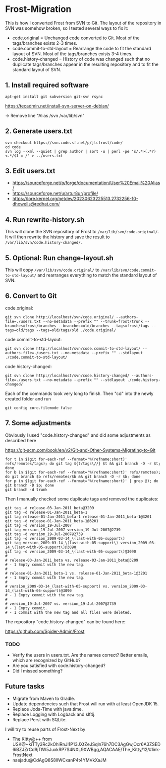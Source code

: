 # Frost-Migration

This is how I converted Frost from SVN to Git. The layout of the repository in SVN was somehow broken, so I tested several ways to fix it:

- code.original = Unchanged code converted to Git. Most of the tags/branches exists 2-3 times.
- code.commit-to-std-layout = Rearrange the code to fit the standard layout of SVN. Most of the tags/branches exists 3-4 times.
- code.history-changed = History of code was changed such that no duplicate tags/branches appear in the resulting repository and to fit the standard layout of SVN.

## 1. Install required software

```
apt-get install git subversion git-svn rsync
```

https://tecadmin.net/install-svn-server-on-debian/

-> Remove line "Alias /svn /var/lib/svn"

## 2. Generate users.txt

```
svn checkout https://svn.code.sf.net/p/jtcfrost/code/
cd code
svn log --xml --quiet | grep author | sort -u | perl -pe 's/.*>(.*?)<.*/$1 = /' > ../users.txt
```

## 3. Edit users.txt

- https://sourceforge.net/p/forge/documentation/User%20Email%20Alias/
- https://sourceforge.net/u/artur8ur/profile/
- https://lore.kernel.org/netdev/20230623225513.2732256-10-dhowells@redhat.com/

## 4. Run rewrite-history.sh

This will clone the SVN repository of Frost to `/var/lib/svn/code.original/`. It will then rewrite the history and save the result to `/var/lib/svn/code.history-changed/`.

## 5. Optional: Run change-layout.sh

This will copy `/var/lib/svn/code.original/` to `/var/lib/svn/code.commit-to-std-layout/` and rearranges everything to match the standard layout of SVN.

## 6. Convert to Git

code.original:

`git svn clone http://localhost/svn/code.original/ --authors-file=./users.txt --no-metadata --prefix "" --trunk=frost/trunk --branches=frost/branches --branches=old/branches --tags=frost/tags --tags=old/tags --tags=old/tags/old ./code.original/`

code.commit-to-std-layout:

`git svn clone http://localhost/svn/code.commit-to-std-layout/ --authors-file=./users.txt --no-metadata --prefix "" --stdlayout ./code.commit-to-std-layout/`

code.history-changed:

`git svn clone http://localhost/svn/code.history-changed/ --authors-file=./users.txt --no-metadata --prefix "" --stdlayout ./code.history-changed/`

Each of the commands took very long to finish. Then "cd" into the newly created folder and run

`git config core.filemode false`

## 7. Some adjustments

Obviously I used "code.history-changed" and did some adjustments as described here

https://git-scm.com/book/en/v2/Git-and-Other-Systems-Migrating-to-Git

```
for t in $(git for-each-ref --format='%(refname:short)' refs/remotes/tags); do git tag ${t/tags\//} $t && git branch -D -r $t; done
for b in $(git for-each-ref --format='%(refname:short)' refs/remotes); do git branch $b refs/remotes/$b && git branch -D -r $b; done
for p in $(git for-each-ref --format='%(refname:short)' | grep @); do git branch -D $p; done
git branch -d trunk
```

Then I manually checked some duplicate tags and removed the duplicates:

```
git tag -d release-03-Jan-2011_beta@3209
git tag -d release-01-Jan-2011_beta-1
git tag release-01-Jan-2011_beta-1 release-01-Jan-2011_beta-1@3201
git tag -d release-01-Jan-2011_beta-1@3201
git tag -d version_19-Jul-2007
git tag version_19-Jul-2007 version_19-Jul-2007@2739
git tag -d version_19-Jul-2007@2739
git tag -d version_2009-03-14_\(last-with-05-support\)
git tag version_2009-03-14_\(last-with-05-support\) version_2009-03-14_\(last-with-05-support\)@3090
git tag -d version_2009-03-14_\(last-with-05-support\)@3090
#
# release-03-Jan-2011_beta vs. release-03-Jan-2011_beta@3209
# - 1 Empty commit with the new tag.
# 
# release-01-Jan-2011_beta-1 vs. release-01-Jan-2011_beta-1@3201
# - 1 Empty commit with the new tag.
# 
# version_2009-03-14_(last-with-05-support) vs. version_2009-03-14_(last-with-05-support)@3090
# - 1 Empty commit with the new tag.
# 
# version_19-Jul-2007 vs. version_19-Jul-2007@2739
# - 1 Empty commit.
# - 1 Commit with the new tag and all files were deleted.
```

The repository "code.history-changed" can be found here:

https://github.com/Spider-Admin/Frost

### TODO

- Verify the users in users.txt. Are the names correct? Better emails, which are recognized by GitHub?
- Are you satisfied with code.history-changed?
- Did I missed something?

## Future tasks

- Migrate from Maven to Gradle.
- Update dependencies such that Frost will run with at least OpenJDK 15.
- Replace Joda-Time with java.time.
- Replace Logging with Logback and slf4j.
- Replace Perst with SQLite.

I will try to reuse parts of Frost-Next by

- The Kitty@++ from USK@~kiTTy3Rc2kOhIRnJl1P13JXtZeJSqln76h7DC3AgGw,Ocr6A3ZSED6iBZJZrCd9jTtW5JuxkRP7S4NXL9XWBgg,AQACAAE/The_Kitty/12/#link-FrostNext
- naejadu@CdAgQ8S8lIWCxanP4t4YMVkXaJM
